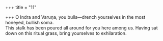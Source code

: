 +++
title = "11"

+++
O Indra and Varuṇa, you bulls—drench yourselves in the most  
honeyed, bullish soma.  
This stalk has been poured all around for you here among us. Having  sat down on this ritual grass, bring yourselves to exhilaration.  